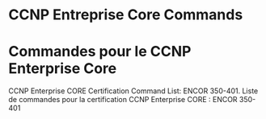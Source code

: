 # CCNP Entreprise Core Commands
# Commandes pour le CCNP Enterprise Core
CCNP Enterprise CORE Certification Command List: ENCOR 350-401.
Liste de commandes pour la certification CCNP Enterprise CORE : ENCOR 350-401

